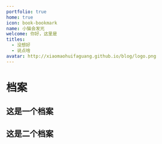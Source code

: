 ```yaml
---
portfolio: true
home: true
icon: book-bookmark
name: 小猫会发光
welcome: 你好，这里是
titles: 
  - 没想好
  - 说点啥
avatar: http://xiaomaohuifaguang.github.io/blog/logo.png
---
```


# 档案

## 这是一个档案

## 这是二个档案